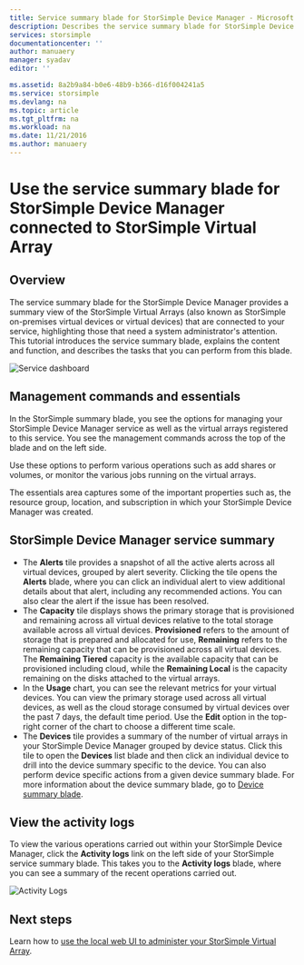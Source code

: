```yaml
---
title: Service summary blade for StorSimple Device Manager - Microsoft Azure StorSimple Virtual Array | Microsoft Docs
description: Describes the service summary blade for StorSimple Device Manager and explains how to use it to monitor the health of your StorSimple Virtual Array.
services: storsimple
documentationcenter: ''
author: manuaery
manager: syadav
editor: ''

ms.assetid: 8a2b9a84-b0e6-48b9-b366-d16f004241a5
ms.service: storsimple
ms.devlang: na
ms.topic: article
ms.tgt_pltfrm: na
ms.workload: na
ms.date: 11/21/2016
ms.author: manuaery
---
```

# Use the service summary blade for StorSimple Device Manager connected to StorSimple Virtual Array
## Overview
The service summary blade for the StorSimple Device Manager provides a summary view of the StorSimple Virtual Arrays (also known as StorSimple on-premises virtual devices or virtual devices) that are connected to your service, highlighting those that need a system administrator's attention. This tutorial introduces the service summary blade, explains the content and function, and describes the tasks that you can perform from this blade.

![Service dashboard](./media/storsimple-virtual-array-service-summary/service-blade.png)

## Management commands and essentials
In the StorSimple summary blade, you see the options for managing your StorSimple Device Manager service as well as the virtual arrays registered to this service. You see the management commands across the top of the blade and on the left side.

Use these options to perform various operations such as add shares or volumes, or monitor the various jobs running on the virtual arrays.

The essentials area captures some of the important properties such as, the resource group, location, and subscription in which your StorSimple Device Manager was created.

## StorSimple Device Manager service summary
* The **Alerts** tile provides a snapshot of all the active alerts across all virtual devices, grouped by alert severity. Clicking the tile opens the **Alerts** blade, where you can click an individual alert to view additional details about that alert, including any recommended actions. You can also clear the alert if the issue has been resolved.
* The **Capacity** tile displays shows the primary storage that is provisioned and remaining across all virtual devices relative to the total storage available across all virtual devices. **Provisioned** refers to the amount of storage that is prepared and allocated for use, **Remaining** refers to the remaining capacity that can be provisioned across all virtual devices. The **Remaining Tiered** capacity is the available capacity that can be provisioned including cloud, while the **Remaining Local** is the capacity remaining on the disks attached to the virtual arrays.
* In the **Usage** chart, you can see the relevant metrics for your virtual devices. You can view the primary storage used across all virtual devices, as well as the cloud storage consumed by virtual devices over the past 7 days, the default time period. Use the **Edit** option in the top-right corner of the chart to choose a different time scale.
* The **Devices** tile provides a summary of the number of virtual arrays in your StorSimple Device Manager grouped by device status. Click this tile to open the **Devices** list blade and then click an individual device to drill into the device summary specific to the device. You can also perform device specific actions from a given device summary blade. For more information about the device summary blade, go to [Device summary blade](storsimple-virtual-array-device-summary.md).

## View the activity logs
To view the various operations carried out within your StorSimple Device Manager, click the **Activity logs** link on the left side of your StorSimple service summary blade. This takes you to the **Activity logs** blade, where you can see a summary of the recent operations carried out.

![Activity Logs](./media/storsimple-virtual-array-service-summary/activity-log.png)

## Next steps
Learn how to [use the local web UI to administer your StorSimple Virtual Array](storsimple-ova-web-ui-admin.md).

